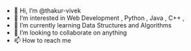 - 👋 Hi, I’m @thakur-vivek
- 👀 I’m interested in Web Development , Python , Java , C++ , 
- 🌱 I’m currently learning Data Structures  and Algorithms
- 💞️ I’m looking to collaborate on anything
- 📫 How to reach me 

<!---
thakur-vivek/thakur-vivek is a ✨ special ✨ repository because its `README.md` (this file) appears on your GitHub profile.
You can click the Preview link to take a look at your changes.
--->

